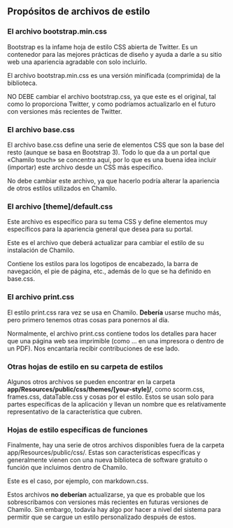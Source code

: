 ## Propósitos de archivos de estilo

### El archivo bootstrap.min.css

Bootstrap es la infame hoja de estilo CSS abierta de Twitter. Es un contenedor para las mejores prácticas de diseño y ayuda a darle a su sitio web una apariencia agradable con solo incluirlo.

El archivo bootstrap.min.css es una versión minificada (comprimida) de la biblioteca.

NO DEBE cambiar el archivo bootstrap.css, ya que este es el original, tal como lo proporciona Twitter, y como podríamos actualizarlo en el futuro con versiones más recientes de Twitter.

### El archivo base.css

El archivo base.css define una serie de elementos CSS que son la base del resto (aunque se basa en Bootstrap 3). Todo lo que da a un portal que «Chamilo touch» se concentra aquí, por lo que es una buena idea incluir (importar) este archivo desde un CSS más específico.

No debe cambiar este archivo, ya que hacerlo podría alterar la apariencia de otros estilos utilizados en Chamilo.

### El archivo [theme]/default.css

Este archivo es específico para su tema CSS y define elementos muy específicos para la apariencia general que desea para su portal.

Este es el archivo que deberá actualizar para cambiar el estilo de su instalación de Chamilo.

Contiene los estilos para los logotipos de encabezado, la barra de navegación, el pie de página, etc., además de lo que se ha definido en base.css.

### El archivo print.css

El estilo print.css rara vez se usa en Chamilo. **Debería** usarse mucho más, pero primero tenemos otras cosas para ponernos al día.

Normalmente, el archivo print.css contiene todos los detalles para hacer que una página web sea imprimible (como ... en una impresora o dentro de un PDF). Nos encantaría recibir contribuciones de ese lado.

### Otras hojas de estilo en su carpeta de estilos

Algunos otros archivos se pueden encontrar en la carpeta **app/Resources/public/css/themes/[your-style]/**, como scorm.css, frames.css, dataTable.css y cosas por el estilo. Estos se usan solo para partes específicas de la aplicación y llevan un nombre que es relativamente representativo de la característica que cubren.

### Hojas de estilo específicas de funciones

Finalmente, hay una serie de otros archivos disponibles fuera de la carpeta app/Resources/public/css/. Estas son características específicas y generalmente vienen con una nueva biblioteca de software gratuito o función que incluimos dentro de Chamilo.

Este es el caso, por ejemplo, con markdown.css.

Estos archivos **no deberían** actualizarse, ya que es probable que los sobrescribamos con versiones más recientes en futuras versiones de Chamilo. Sin embargo, todavía hay algo por hacer a nivel del sistema para permitir que se cargue un estilo personalizado después de estos.